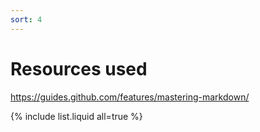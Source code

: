 ```yaml
---
sort: 4
---
```


# Resources used
https://guides.github.com/features/mastering-markdown/


{% include list.liquid all=true %}

